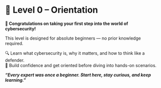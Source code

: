 # 📁 **Level 0 – Orientation**

**🎉 Congratulations on taking your first step into the world of cybersecurity!**

This level is designed for absolute beginners — no prior knowledge required.  

🔍 Learn what cybersecurity is, why it matters, and how to think like a defender.  
🧠 Build confidence and get oriented before diving into hands-on scenarios.  

***“Every expert was once a beginner. Start here, stay curious, and keep learning.”***